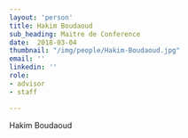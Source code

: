 ```yaml
---
layout: 'person'
title: Hakim Boudaoud
sub_heading: Maitre de Conference
date:  2018-03-04
thumbnail: "/img/people/Hakim-Boudaoud.jpg"
email: ''
linkedin: ''
role:
- advisor
- staff

---
```


Hakim Boudaoud